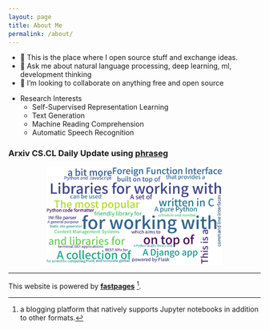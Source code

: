 ```yaml
---
layout: page
title: About Me
permalink: /about/
---
```


- 🌱 This is the place where I open source stuff and exchange ideas.
- 💬 Ask me about natural language processing, deep learning, ml, development thinking
- 👯 I’m looking to collaborate on anything free and open source

* Research Interests
    * Self-Supervised Representation Learning
    * Text Generation
    * Machine Reading Comprehension
    * Automatic Speech Recognition
  
### Arxiv CS.CL Daily Update using [phraseg](https://github.com/voidful/Phraseg)
<div align="center">

  <img src="https://raw.githubusercontent.com/voidful/voidful/word-cloud/wordcloud/wordcloud.png" alt="WordCloud" width="70%">

</div>

----------

This website is powered by **[fastpages](https://github.com/fastai/fastpages)** [^1].



[^1]:a blogging platform that natively supports Jupyter notebooks in addition to other formats.
